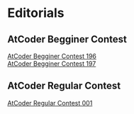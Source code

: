 # Editorials

## AtCoder Begginer Contest

[AtCoder Begginer Contest 196](ABC/ABC196.md)  
[AtCoder Begginer Contest 197](ABC/ABC197.md)

## AtCoder Regular Contest

[AtCoder Regular Contest 001](ARC/ARC001.md)
